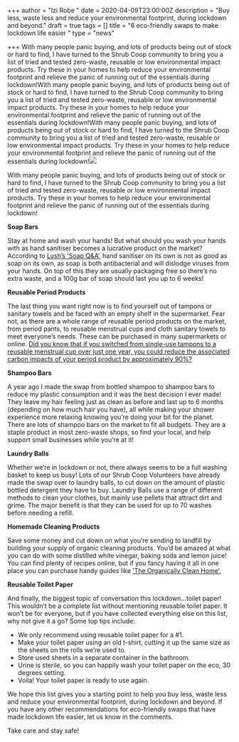 +++
author = "Izi Robe "
date = 2020-04-09T23:00:00Z
description = "Buy less, waste less and reduce your environmental footprint, during lockdown and beyond."
draft = true
tags = []
title = "6 eco-friendly swaps to make lockdown life easier "
type = "news"

+++
With many people panic buying, and lots of products being out of stock or hard to find, I have turned to the Shrub Coop community to bring you a list of tried and tested zero-waste, reusable or low environmental impact products. Try these in your homes to help reduce your environmental footprint and relieve the panic of running out of the essentials during lockdown!With many people panic buying, and lots of products being out of stock or hard to find, I have turned to the Shrub Coop community to bring you a list of tried and tested zero-waste, reusable or low environmental impact products. Try these in your homes to help reduce your environmental footprint and relieve the panic of running out of the essentials during lockdown!With many people panic buying, and lots of products being out of stock or hard to find, I have turned to the Shrub Coop community to bring you a list of tried and tested zero-waste, reusable or low environmental impact products. Try these in your homes to help reduce your environmental footprint and relieve the panic of running out of the essentials during lockdown!![](https://res.cloudinary.com/shrub-co-op/image/upload/v1586519999/shrubcoop.org/media/Shrub_Blog_Post_April_2020_oikjcn.png)

With many people panic buying, and lots of products being out of stock or hard to find, I have turned to the Shrub Coop community to bring you a list of tried and tested zero-waste, reusable or low environmental impact products. Try these in your homes to help reduce your environmental footprint and relieve the panic of running out of the essentials during lockdown!

**Soap Bars**

Stay at home and wash your hands! But what should you wash your hands with as hand sanitiser becomes a lucrative product on the market? According to [Lush’s ‘Soap Q&A’](https://uk.lush.com/article/soap-qa-daniel-campbell-product-inventor-cosmetic-scientist), hand sanitiser on its own is not as good as soap on its own, as soap is both antibacterial and will dislodge viruses from your hands. On top of this they are usually packaging free so there’s no extra waste, and a 100g bar of soap should last you up to 6 weeks!

**Reusable Period Products**

The last thing you want right now is to find yourself out of tampons or sanitary towels and be faced with an empty shelf in the supermarket. Fear not, as there are a whole range of reusable period products on the market, from period pants, to reusable menstrual cups and cloth sanitary towels to meet everyone’s needs. These can be purchased in many supermarkets or online. [Did you know that if you switched from single-use tampons to a reusable menstrual cup over just one year, you could reduce the associated carbon impacts of your period product by approximately 90%?](https://www.trialperiod.scot/choose-reuse)

**Shampoo Bars**

A year ago I made the swap from bottled shampoo to shampoo bars to reduce my plastic consumption and it was the best decision I ever made! They leave my hair feeling just as clean as before and last up to 6 months (depending on how much hair you have), all while making your shower experience more relaxing knowing you’re doing your bit for the planet. There are lots of shampoo bars on the market to fit all budgets. They are a staple product in most zero-waste shops, so find your local, and help support small businesses while you’re at it!

**Laundry Balls**

Whether we’re in lockdown or not, there always seems to be a full washing basket to keep us busy! Lots of our Shrub Coop Volunteers have already made the swap over to laundry balls, to cut down on the amount of plastic bottled detergent they have to buy. Laundry Balls use a range of different methods to clean your clothes, but mainly use pellets that attract dirt and grime. The major benefit is that they can be used for up to 70 washes before needing a refill.

**Homemade Cleaning Products**

Save some money and cut down on what you’re sending to landfill by building your supply of organic cleaning products. You’d be amazed at what you can do with some distilled white vinegar, baking soda and lemon juice! You can find plenty of recipes online, but if you fancy having it all in one place you can purchase handy guides like [‘The Organically Clean Home’.](https://blackwells.co.uk/bookshop/product/9781440572517?gC=5a105e8b&gclid=EAIaIQobChMIsO3zi9fd6AIVh63tCh2Meg_fEAQYASABEgLhVvD_BwE)

**Reusable Toilet Paper**

And finally, the biggest topic of conversation this lockdown…toilet paper! This wouldn’t be a complete list without mentioning reusable toilet paper. It won’t be for everyone, but if you have collected everything else on this list, why not give it a go? Some top tips include:

* We only recommend using reusable toilet paper for a #1.
* Make your toilet paper using an old t-shirt, cutting it up the same size as the sheets on the rolls we’re used to.
* Store used sheets in a separate container in the bathroom.
* Urine is sterile, so you can happily wash your toilet paper on the eco, 30 degrees setting.
* Voila! Your toilet paper is ready to use again.

We hope this list gives you a starting point to help you buy less, waste less and reduce your environmental footprint, during lockdown and beyond. If you have any other recommendations for eco-friendly swaps that have made lockdown life easier, let us know in the comments.

Take care and stay safe!